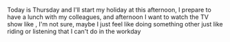 Today is Thursday and I'll start my holiday at this afternoon, I prepare to have a lunch with my colleagues, and afternoon I want to watch the TV show like <Three body>, I'm not sure, maybe I just feel like doing something other just like riding or listening that I can't do in the workday

